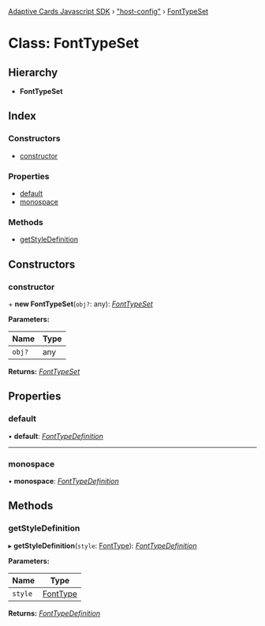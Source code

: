[Adaptive Cards Javascript SDK](../README.md) › ["host-config"](../modules/_host_config_.md) › [FontTypeSet](_host_config_.fonttypeset.md)

# Class: FontTypeSet

## Hierarchy

* **FontTypeSet**

## Index

### Constructors

* [constructor](_host_config_.fonttypeset.md#constructor)

### Properties

* [default](_host_config_.fonttypeset.md#default)
* [monospace](_host_config_.fonttypeset.md#monospace)

### Methods

* [getStyleDefinition](_host_config_.fonttypeset.md#getstyledefinition)

## Constructors

###  constructor

\+ **new FontTypeSet**(`obj?`: any): *[FontTypeSet](_host_config_.fonttypeset.md)*

**Parameters:**

Name | Type |
------ | ------ |
`obj?` | any |

**Returns:** *[FontTypeSet](_host_config_.fonttypeset.md)*

## Properties

###  default

• **default**: *[FontTypeDefinition](_host_config_.fonttypedefinition.md)*

___

###  monospace

• **monospace**: *[FontTypeDefinition](_host_config_.fonttypedefinition.md)*

## Methods

###  getStyleDefinition

▸ **getStyleDefinition**(`style`: [FontType](../enums/_enums_.fonttype.md)): *[FontTypeDefinition](_host_config_.fonttypedefinition.md)*

**Parameters:**

Name | Type |
------ | ------ |
`style` | [FontType](../enums/_enums_.fonttype.md) |

**Returns:** *[FontTypeDefinition](_host_config_.fonttypedefinition.md)*
